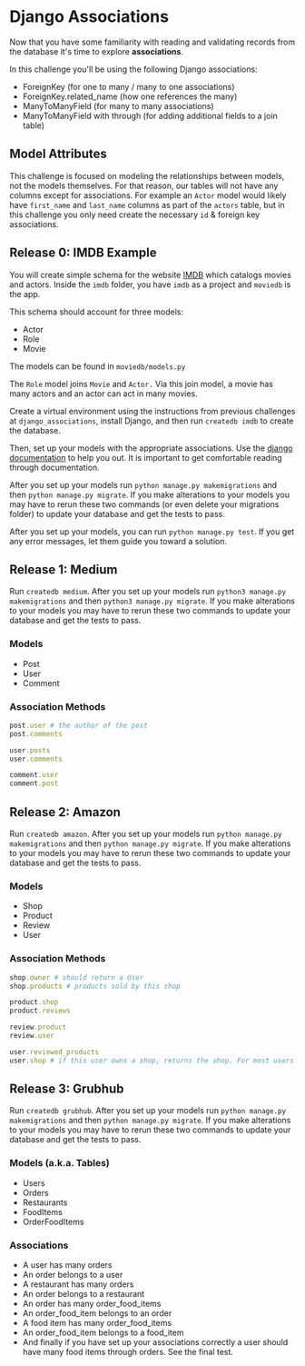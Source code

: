 # Django Associations
Now that you have some familiarity with reading and validating records from the database it's time to explore **associations**. 

In this challenge you'll be using the following Django associations:

* ForeignKey (for one to many / many to one associations)
* ForeignKey.related_name (how one references the many)
* ManyToManyField (for many to many associations)
* ManyToManyField with through (for adding additional fields to a join table)

## Model Attributes
This challenge is focused on modeling the relationships between models, not the models themselves. For that reason, our tables will not have any columns except for associations. For example an `Actor` model would likely have `first_name` and `last_name` columns as part of the `actors` table, but in this challenge you only need create the necessary `id` & foreign key associations.


## Release 0: IMDB Example
You will create simple schema for the website [IMDB](http://imdb.com) which catalogs movies and actors. Inside the `imdb` folder, you have `imdb` as a project and `moviedb` is the app.

This schema should account for three models:
* Actor
* Role
* Movie

The models can be found in `moviedb/models.py`

The `Role` model joins `Movie` and `Actor.` Via this join model, a movie has many actors and an actor can act in many movies.

Create a virtual environment using the instructions from previous challenges at `django_associations`, install Django, and then run `createdb imdb` to create the database.



Then, set up your models with the appropriate associations. Use the [django documentation](https://docs.djangoproject.com/en/2.1/topics/db/examples/) to help you out. It is important to get comfortable reading through documentation.

After you set up your models run `python manage.py makemigrations` and then `python manage.py migrate`. If you make alterations to your models you may have to rerun these two commands (or even delete your migrations folder) to update your database and get the tests to pass.

After you set up your models, you can run `python manage.py test`. If you get any error messages, let them guide you toward a solution. 


## Release 1: Medium
Run `createdb medium`. After you set up your models run `python3 manage.py makemigrations` and then `python3 manage.py migrate`. If you make alterations to your models you may have to rerun these two commands to update your database and get the tests to pass. 

### Models
* Post
* User
* Comment

### Association Methods
```ruby
post.user # the author of the post
post.comments

user.posts
user.comments

comment.user
comment.post
```

## Release 2: Amazon

Run `createdb amazon`. After you set up your models run `python manage.py makemigrations` and then `python manage.py migrate`. If you make alterations to your models you may have to rerun these two commands to update your database and get the tests to pass. 

### Models
* Shop
* Product
* Review
* User

### Association Methods
```ruby
shop.owner # should return a User
shop.products # products sold by this shop

product.shop
product.reviews

review.product
review.user

user.reviewed_products
user.shop # if this user owns a shop, returns the shop. For most users this would return nil.
```

## Release 3: Grubhub

Run `createdb grubhub`. After you set up your models run `python manage.py makemigrations` and then `python manage.py migrate`. If you make alterations to your models you may have to rerun these two commands to update your database and get the tests to pass. 

### Models (a.k.a. Tables)
* Users
* Orders 
* Restaurants
* FoodItems 
* OrderFoodItems

### Associations
- A user has many orders
- An order belongs to a user
- A restaurant has many orders
- An order belongs to a restaurant
- An order has many order_food_items
- An order_food_item belongs to an order
- A food item has many order_food_items
- An order_food_item belongs to a food_item
- And finally if you have set up your associations correctly a user should have many food items through orders. See the final test. 
